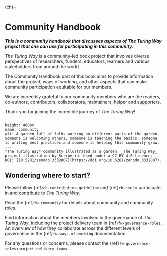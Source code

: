 (ch)=
# Community Handbook

***This is a community handbook that discusses aspects of The Turing Way project that one can use for participating in this community.***

_The Turing Way_ is a community-led book project that involves diverse perspectives of researchers, funders, educators, learners and various stakeholders from around the world.

The Community Handbook part of this book aims to provide information about the project, ways of working, and other aspects that can make community participation equitable for our members.

We are incredibly grateful to our community members who are the readers, co-authors, contributors, collaborators, maintainers, helper and supporters.

Thank you for joining the incredible journey of _The Turing Way_!

```{figure} ../figures/community.*
---
height: 400px
name: community
alt: A garden full of folks working on different parts of the garden. Someone is welcoming others, someone is teaching the basics, someone is writing best practices and someone is helping this community grow.
---
*The Turing Way* community illustrated as a garden. _The Turing Way_ project illustration by Scriberia. Used under a CC-BY 4.0 licence. DOI: [10.5281/zenodo.3332807](https://doi.org/10.5281/zenodo.3332807).
```

## Wondering where to start?

Please follow {ref}`ch-contributing-guideline` and {ref}`ch-coc` to participate in and contribute to _The Turing Way_.

Read the {ref}`fw-community` for details about community and community roles.

Find information about the members involved in the governance of _The Turing Way_, including the project delivery team in {ref}`fw-governance-roles`.
An overview of how they collaborate across the different levels of governance in the {ref}`fw-ways-of-working` documentation.

For any questions or concerns, please contact the {ref}`fw-governance-roles<project delivery team>`.